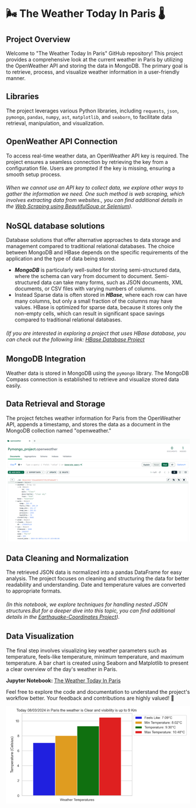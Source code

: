 # 🌬️ The Weather Today In Paris 🌡️

## Project Overview
Welcome to "The Weather Today In Paris" GitHub repository! This project provides a comprehensive look at the current weather in Paris by utilizing the OpenWeather API and storing the data in MongoDB. The primary goal is to retrieve, process, and visualize weather information in a user-friendly manner.

## Libraries
The project leverages various Python libraries, including `requests`, `json`, `pymongo`, `pandas`, `numpy`, `ast`, `matplotlib`, and `seaborn`, to facilitate data retrieval, manipulation, and visualization.

## OpenWeather API Connection
To access real-time weather data, an OpenWeather API key is required. The project ensures a seamless connection by retrieving the key from a configuration file. Users are prompted if the key is missing, ensuring a smooth setup process.

###### When we cannot use an API key to collect data, we explore other ways to gather the information we need. One such method is web scraping, which involves extracting data from websites., you can find additional details in the [Web Scraping using BeautifulSoup or Selenium](https://github.com/CatelloTheDataProjectManager/Web_Scrapping/blob/main/README.md)).

## NoSQL database solutions

Database solutions that offer alternative approaches to data storage and management compared to traditional relational databases. The choice between MongoDB and HBase depends on the specific requirements of the application and the type of data being stored.

- ***MongoDB*** is particularly well-suited for storing semi-structured data, where the schema can vary from document to document. Semi-structured data can take many forms, such as JSON documents, XML documents, or CSV files with varying numbers of columns.
- Instead Sparse data is often stored in ***HBase***, where each row can have many columns, but only a small fraction of the columns may have values. HBase is optimized for sparse data, because it stores only the non-empty cells, which can result in significant space savings compared to traditional relational databases.

###### (If you are interested in exploring a project that uses HBase database, you can check out the following link: [HBase Database Project](https://github.com/CatelloTheDataProjectManager/HBaseDatabase/blob/main/README.md)

## MongoDB Integration
Weather data is stored in MongoDB using the `pymongo` library. The MongoDB Compass connection is established to retrieve and visualize stored data easily.

## Data Retrieval and Storage
The project fetches weather information for Paris from the OpenWeather API, appends a timestamp, and stores the data as a document in the MongoDB collection named "openweather."

<img src="https://github.com/CatelloTheDataProjectManager/The-Weather-Today-In-Paris/blob/main/PyMongoData.png" width="600">

## Data Cleaning and Normalization
The retrieved JSON data is normalized into a pandas DataFrame for easy analysis. The project focuses on cleaning and structuring the data for better readability and understanding. Date and temperature values are converted to appropriate formats.

###### (In this notebook, we explore techniques for handling nested JSON structures.But for a deeper dive into this topic, you can find additional details in the [Earthquake-Coordinates Project](https://github.com/CatelloTheDataProjectManager/Earthquake-Coordinates/blob/main/README.md)).



## Data Visualization
The final step involves visualizing key weather parameters such as temperature, feels-like temperature, minimum temperature, and maximum temperature. A bar chart is created using Seaborn and Matplotlib to present a clear overview of the day's weather in Paris.

**Jupyter Notebook:** [The Weather Today In Paris](https://github.com/CatelloTheDataProjectManager/The-Weather-Today-In-Paris/blob/main/The%20Weather%20Today%20In%20Paris.ipynb)

Feel free to explore the code and documentation to understand the project's workflow better. Your feedback and contributions are highly valued! 🚀

<img src="https://github.com/CatelloTheDataProjectManager/The-Weather-Today-In-Paris/blob/main/weather_temperatures_in_paris.png" width="600">





